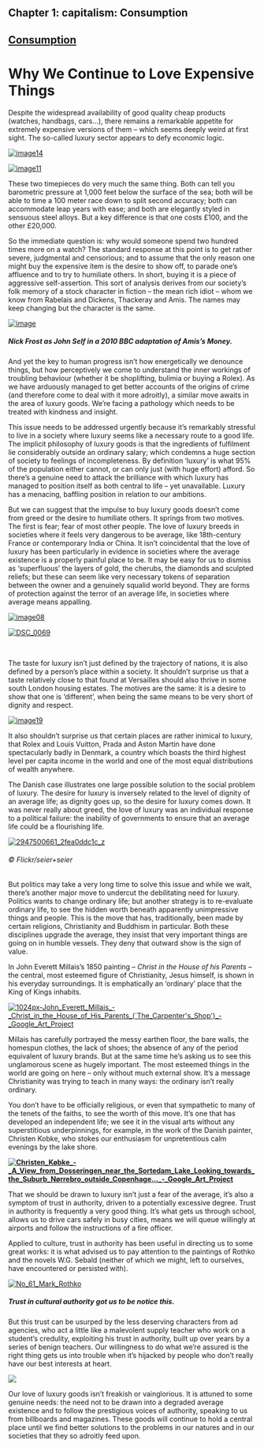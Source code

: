 Chapter  1: capitalism: Consumption
----------------------------------

[Consumption](../category/capitalism/consumption/index.html)
------------------------------------------------------------

Why We Continue to Love Expensive Things
========================================

Despite the widespread availability of good quality cheap products (watches, handbags, cars…), there remains a remarkable appetite for extremely expensive versions of them – which seems deeply weird at first sight. The so-called luxury sector appears to defy economic logic.

[![image14](http://i2.wp.com/www.thebookoflife.org/wp-content/uploads/2015/08/image14.png?resize=500%2C407)](http://i0.wp.com/www.thebookoflife.org/wp-content/uploads/2015/08/image14.png)

[![image11](http://i1.wp.com/www.thebookoflife.org/wp-content/uploads/2015/08/image11.png?resize=500%2C557)](http://i0.wp.com/www.thebookoflife.org/wp-content/uploads/2015/08/image11.png)

<span style="font-weight: 400;">These two timepieces do very much the same thing. Both can tell you barometric pressure at 1,000 feet below the surface of the sea; both will be able to time a 100 meter race down to split second accuracy; both can accommodate leap years with ease; and both are elegantly styled in sensuous steel alloys. But a key difference is that one costs £100, and the other £20,000.</span>

<span style="font-weight: 400;">So the immediate question is: why would someone spend two hundred times more on a watch? The standard response at this point is to get rather severe, judgmental and censorious; and to assume that the only reason one might buy the expensive item is the desire to show off, to parade one’s affluence and to try to humiliate others. In short, buying it is a piece of aggressive self-assertion. This sort of analysis derives from our society’s folk memory of a stock character in fiction – the mean rich idiot – whom we know from Rabelais and Dickens, Thackeray and Amis. The names may keep changing but the character is the same.</span>

[![image](http://i0.wp.com/www.thebookoflife.org/wp-content/uploads/2015/08/image.jpg?resize=635%2C338)](http://i2.wp.com/www.thebookoflife.org/wp-content/uploads/2015/08/image.jpg)

##### Nick Frost as John Self in a 2010 BBC adaptation of Amis’s *Money.*

<span style="font-weight: 400;">And yet the key to human progress isn’t how energetically we denounce things, but how perceptively we come to understand the inner workings of troubling behaviour (whether it be shoplifting, bulimia or buying a Rolex). As we have arduously managed to get better accounts of the origins of crime (and therefore come to deal with it more adroitly), a similar move awaits in the area of luxury goods. We’re facing a pathology which needs to be treated with kindness and insight.</span>

<span style="font-weight: 400;">This issue needs to be addressed urgently because it’s remarkably stressful to live in a society where luxury seems like a necessary route to a good life. The implicit philosophy of luxury goods is that the ingredients of fulfilment lie considerably outside an ordinary salary; which condemns a huge section of society to feelings of incompleteness. By definition ‘luxury’ is what 95% of the population either cannot, or can only just (with huge effort) afford. So there’s a genuine need to attack the brilliance with which luxury has managed to position itself as both central to life – yet unavailable. Luxury has a menacing, baffling position in relation to our ambitions.</span>

<span style="font-weight: 400;">But we can suggest that the impulse to buy luxury goods doesn’t come from greed or the desire to humiliate others. It springs from two motives. The first is fear; fear of most other people. The love of luxury breeds in societies where it feels very dangerous to be average, like 18th-century France or contemporary India or China. It isn’t coincidental that the love of luxury has been particularly in evidence in societies where the average existence is a properly painful place to be. It may be easy for us to dismiss as ‘superfluous’ the layers of gold, the cherubs, the diamonds and sculpted reliefs; but these can seem like very necessary tokens of separation between the owner and a genuinely squalid world beyond. They are forms of protection against the terror of an average life, in societies where average means appalling.</span>

[![image08](http://i1.wp.com/www.thebookoflife.org/wp-content/uploads/2015/08/image08.png?resize=400%2C359)](http://i0.wp.com/www.thebookoflife.org/wp-content/uploads/2015/08/image08.png)

[![DSC\_0069](http://i1.wp.com/www.thebookoflife.org/wp-content/uploads/2015/08/Napoleonic_Fabergé_egg.jpg?resize=400%2C516)](http://i1.wp.com/www.thebookoflife.org/wp-content/uploads/2015/08/Napoleonic_Fabergé_egg.jpg)

 

<span style="font-weight: 400;">The taste for luxury isn’t just defined by the trajectory of nations, it is also defined by a person’s place within a society. It shouldn’t surprise us that a taste relatively close to that found at Versailles should also thrive in some south London housing estates. The motives are the same: it is a desire to show that one is ‘different’, when being the same means to be very short of dignity and respect.</span>

[![image19](http://i2.wp.com/www.thebookoflife.org/wp-content/uploads/2015/08/image19.png?resize=635%2C476)](http://i0.wp.com/www.thebookoflife.org/wp-content/uploads/2015/08/image19.png)

<span style="font-weight: 400;">It also shouldn’t surprise us that certain places are rather inimical to luxury, that Rolex and Louis Vuitton, Prada and Aston Martin have done spectacularly badly in Denmark, a country which boasts the third highest level per capita income in the world and one of the most equal distributions of wealth anywhere.</span>

<span style="font-weight: 400;">The Danish case illustrates one large possible solution to the social problem of luxury. The desire for luxury is inversely related to the level of dignity of an average life; as dignity goes up, so the desire for luxury comes down. It was never really about greed, the love of luxury was an individual response to a political failure: the inability of governments to ensure that an average life could be a flourishing life.</span>

[![2947500661\_2fea0ddc1c\_z](http://i1.wp.com/www.thebookoflife.org/wp-content/uploads/2015/08/2947500661_2fea0ddc1c_z.jpg?resize=635%2C460)](http://i2.wp.com/www.thebookoflife.org/wp-content/uploads/2015/08/2947500661_2fea0ddc1c_z.jpg)

###### © Flickr/seier+seier

<span style="font-weight: 400;">But politics may take a very long time to solve this issue and while we wait, there’s another major move to undercut the debilitating need for luxury. Politics wants to change ordinary life; but another strategy is to re-evaluate ordinary life, to see the hidden worth beneath apparently unimpressive things and people. This is the move that has, traditionally, been made by certain religions, Christianity and Buddhism in particular. Both these disciplines upgrade the average, they insist that very important things are going on in humble vessels. They deny that outward show is the sign of value.</span>

<span style="font-weight: 400;">In John Everett Millais’s 1850 painting – </span>*<span style="font-weight: 400;">Christ in the House of his Parents</span>*<span style="font-weight: 400;"> – the central, most esteemed figure of Christianity, Jesus himself, is shown in his everyday surroundings. It is emphatically an ‘ordinary’ place that the King of Kings inhabits. </span>

[![1024px-John\_Everett\_Millais\_-\_Christ\_in\_the\_House\_of\_His\_Parents\_(\`The\_Carpenter's\_Shop')\_-\_Google\_Art\_Project](http://i2.wp.com/www.thebookoflife.org/wp-content/uploads/2015/08/1024px-John_Everett_Millais_-_Christ_in_the_House_of_His_Parents_The_Carpenters_Shop_-_Google_Art_Project.jpg?resize=635%2C385)](http://i0.wp.com/www.thebookoflife.org/wp-content/uploads/2015/08/1024px-John_Everett_Millais_-_Christ_in_the_House_of_His_Parents_The_Carpenters_Shop_-_Google_Art_Project.jpg)

<span style="font-weight: 400;">Millais has carefully portrayed the messy earthen floor, the bare walls, the homespun clothes, the lack of shoes; the absence of any of the period equivalent of luxury brands. But at the same time he’s asking us to see this unglamorous scene as hugely important. The most esteemed things in the world are going on here – only without much external show. It’s a message Christianity was trying to teach in many ways: the ordinary isn’t really ordinary.</span>

<span style="font-weight: 400;">You don’t have to be officially religious, or even that sympathetic to many of the tenets of the faiths, to see the worth of this move. It’s one that has developed an independent life; we see it in the visual arts without any superstitious underpinnings, for example, in the work of the Danish painter, Christen Kobke, who stokes our enthusiasm for unpretentious calm evenings by the lake shore. </span>

****[![Christen\_Købke\_-\_A\_View\_from\_Dosseringen\_near\_the\_Sortedam\_Lake\_Looking\_towards\_the\_Suburb\_Nørrebro\_outside\_Copenhage...\_-\_Google\_Art\_Project](http://i2.wp.com/www.thebookoflife.org/wp-content/uploads/2015/08/Christen_Købke_-_A_View_from_Dosseringen_near_the_Sortedam_Lake_Looking_towards_the_Suburb_Nørrebro_outside_Copenhage..._-_Google_Art_Project.jpg?resize=635%2C461)](http://i1.wp.com/www.thebookoflife.org/wp-content/uploads/2015/08/Christen_Købke_-_A_View_from_Dosseringen_near_the_Sortedam_Lake_Looking_towards_the_Suburb_Nørrebro_outside_Copenhage..._-_Google_Art_Project.jpg)****

<span style="font-weight: 400;">That we should be drawn to luxury isn’t just a fear of the average, it’s also a symptom of trust in authority, driven to a potentially excessive degree. Trust in authority is frequently a very good thing. It’s what gets us through school, allows us to drive cars safely in busy cities, means we will queue willingly at airports and follow the instructions of a fire officer. </span>

<span style="font-weight: 400;">Applied to culture, trust in authority has been useful in directing us to some great works: it is what advised us to pay attention to the paintings of Rothko and the novels W.G. Sebald (neither of which we might, left to ourselves, have encountered or persisted with). </span>

[![No\_61\_Mark\_Rothko](http://i0.wp.com/www.thebookoflife.org/wp-content/uploads/2015/08/No_61_Mark_Rothko.jpg?resize=480%2C600)](http://i1.wp.com/www.thebookoflife.org/wp-content/uploads/2015/08/No_61_Mark_Rothko.jpg)

##### **Trust in cultural authority got us to be notice this.**

<span style="font-weight: 400;">But this trust can be usurped by the less deserving characters from ad agencies, who act a little like a malevolent supply teacher who work on a student’s credulity, exploiting his trust in authority, built up over years by a series of benign teachers. </span>Our willingness to do what we’re assured is the right thing gets us into trouble when it’s hijacked by people who don’t really have our best interests at heart.

![](http://i0.wp.com/www.timeslive.co.za/incoming/2012/06/14/burberry-children-advert-campaign.jpg/ALTERNATES/crop_630x400/burberry+children+advert+campaign.jpg)

Our love of luxury goods isn’t freakish or vainglorious. It is attuned to some genuine needs: the need not to be drawn into a degraded average existence and to follow the prestigious voices of authority, speaking to us from billboards and magazines. These goods will continue to hold a central place until we find better solutions to the problems in our natures and in our societies that they so adroitly feed upon.

